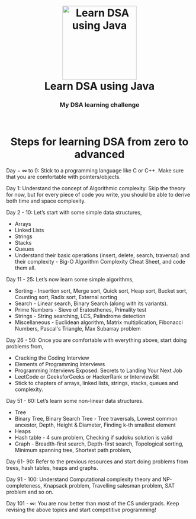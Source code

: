 
<h1 align="center">
  <br>
 <img src="https://apksos.com/storage/images/com/tutorialsground/DSA_using_Java/com.tutorialsground.DSA_using_Java_1.png" alt="Learn DSA using Java" width="200"></a>
  <br>
  Learn DSA using Java
  <br>
</h1>

<h3 align="center">My DSA learning challenge</h3>
<br>

<h1 align="center"> Steps for learning DSA from zero to advanced </h1>

<p>
  Day − ∞ to 0: Stick to a programming language like C or C++. Make sure that you are comfortable with pointers/objects.

Day 1: Understand the concept of Algorithmic complexity. Skip the theory for now, but for every piece of code you write, you should be able to derive both time and space complexity.

Day 2 - 10: Let’s start with some simple data structures,

* Arrays
* Linked Lists
* Strings
* Stacks
* Queues
* Understand their basic operations (insert, delete, search, traversal) and their complexity - Big-O Algorithm Complexity Cheat Sheet, and code them all.

Day 11 - 25: Let’s now learn some simple algorithms,

* Sorting - Insertion sort, Merge sort, Quick sort, Heap sort, Bucket sort, Counting sort, Radix sort, External sorting
* Search - Linear search, Binary Search (along with its variants).
* Prime Numbers - Sieve of Eratosthenes, Primality test
* Strings - String searching, LCS, Palindrome detection
* Miscellaneous - Euclidean algorithm, Matrix multiplication, Fibonacci Numbers, Pascal's Triangle, Max Subarray problem

Day 26 - 50: Once you are comfortable with everything above, start doing problems from,

* Cracking the Coding Interview
* Elements of Programming Interviews
* Programming Interviews Exposed: Secrets to Landing Your Next Job
* LeetCode or GeeksforGeeks or HackerRank or InterviewBit
* Stick to chapters of arrays, linked lists, strings, stacks, queues and complexity.

Day 51 - 60: Let’s learn some non-linear data structures.

* Tree
* Binary Tree, Binary Search Tree - Tree traversals, Lowest common ancestor, Depth, Height & Diameter, Finding k-th smallest element
* Heaps
* Hash table - 4 sum problem, Checking if sudoku solution is valid
* Graph - Breadth-first search, Depth-first search, Topological sorting, Minimum spanning tree, Shortest path problem,

Day 61- 90: Refer to the previous resources and start doing problems from trees, hash tables, heaps and graphs.

Day 91 - 100: Understand Computational complexity theory and NP-completeness, Knapsack problem, Travelling salesman problem, SAT problem and so on.

Day 101 - ∞: You are now better than most of the CS undergrads. Keep revising the above topics and start competitive programming!
</p>
